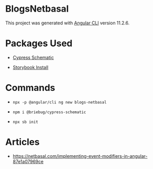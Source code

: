 # BlogsNetbasal

This project was generated with [Angular CLI](https://github.com/angular/angular-cli) version 11.2.6.

# Packages Used

- [Cypress Schematic](https://www.npmjs.com/package/@briebug/cypress-schematic)

- [Storybook Install](https://storybook.js.org/docs/angular/get-started/install)

# Commands

- `npx -p @angular/cli ng new blogs-netbasal`

- `npm i @briebug/cypress-schematic`

- `npx sb init`

# Articles

- https://netbasal.com/implementing-event-modifiers-in-angular-87e1a07969ce
